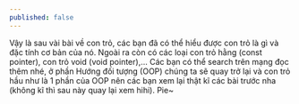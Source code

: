 ```yaml
---
published: false
---
```

Vậy là sau vài bài về con trỏ, các bạn đã có thể hiểu được con trỏ là gì và đặc tính cơ bản của nó. Ngoài ra còn có các loại con trỏ hằng (const pointer), con trỏ void (void pointer),... Các bạn có thể search trên mạng đọc thêm nhé, ở phần Hướng đối tượng (OOP) chúng ta sẽ quay trở lại và con trỏ hầu như là 1 phần của OOP nên các bạn xem lại thật kĩ các bài trước nha (không kĩ thì sau này quay lại xem hihi). Pie~
